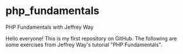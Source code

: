 # php_fundamentals
PHP Fundamentals with Jeffrey Way

Hello everyone!
This is my first repository on GitHub. The following are some exercises from Jeffrey Way's tutorial "PHP Fundamentals".
